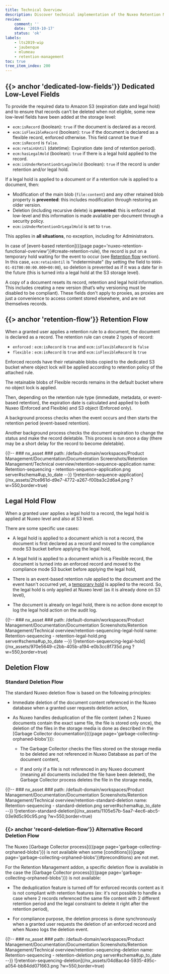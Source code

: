 ```yaml
---
title: Technical Overview
description: Discover technical implementation of the Nuxeo Retention Management addon.
review:
    comment: ''
    date: '2019-10-17'
    status: 'ok'
labels:
    - lts2019-wip
    - jaubenque
    - mlumeau
    - retention-management
toc: true
tree_item_index: 200
---
```


## {{> anchor 'dedicated-low-fields'}} Dedicated Low-Level Fields

To provide the required data to Amazon S3 (expiration date and legal hold) and to ensure that records can’t be deleted when not eligible, some new low-level fields have been added at the storage level:

- `ecm:isRecord` (boolean): `true` if the document is declared as a record.
- `ecm:isFlexibleRecord` (boolean): `true` if the document is declared as a flexible record, enforced otherwise. This field cannot be true if `ecm:isRecord` is `false`.
- `ecm:retainUntil` (datetime): Expiration date (end of retention period).
- `ecm:hasLegalHold` (boolean): `true` if there is a legal hold applied to the record.
- `ecm:isUnderRetentionOrLegalHold` (boolean): `true` if the record is under retention and/or legal hold.

If a legal hold is applied to a document or if a retention rule is applied to a document, then:

- Modification of the main blob (`file:content`) and any other retained blob property is **prevented**: this includes modification through restoring an older version.
- Deletion (including recursive delete) is **prevented**: this is enforced at low-level and this information is made available per-document through a security policy.
- `ecm:isUnderRetentionOrLegalHold` is set to `true`.

This applies in **all situations**, no exception, including for Administrators.

In case of [event-based retention]({{page page='nuxeo-retention-functional-overview'}}#create-retention-rule), the record is put on a temporary hold waiting for the event to occur (see [Retention flow](#retention-flow) section). In this case, `ecm:retainUntil` is "indeterminate" (by setting the field to `9999-01-01T00:00:00.000+00:00`), so deletion is prevented as if it was a date far in the future (this is turned into a legal hold at the S3 storage level).

A copy of a document resets its record, retention and legal hold information. This includes creating a new version (that’s why versioning must be disabled to be compliant).
These fields don't apply to proxies, as proxies are just a convenience to access content stored elsewhere, and are not themselves records.

## {{> anchor 'retention-flow'}} Retention Flow

When a granted user applies a retention rule to a document, the document is declared as a record. The retention rule can create 2 types of record:
 - `enforced` : `ecm:isRecord` is `true` and `ecm:isFlexibleRecord` is `false`
 - `flexible` : `ecm:isRecord` is `true` and `ecm:isFlexibleRecord` is `true`

Enforced records have their retainable blobs copied to the dedicated S3 bucket where object lock will be applied according to retention policy of the attached rule.

The retainable blobs of Flexible records remains in the default bucket where no object lock is applied.

Then, depending on the retention rule type (immediate, metadata, or event-based retention), the expiration date is calculated and applied to both Nuxeo (Enforced and Flexible) and S3 object (Enforced only).

A background process checks when the event occurs and then starts the retention period (event-based retention).

Another background process checks the document expiration to change the status and make the record deletable. This process is run once a day (there may be a short delay for the record to become deletable).

{{!--     ### nx_asset ###
    path: /default-domain/workspaces/Product Management/Documentation/Documentation Screenshots/Retention Management/Technical overview/retention-sequence-application
    name: Retention-sequencing - retention-sequence-application.png
    server#schema#up_to_date
--}}
![retention-sequence-application](/nx_assets/2fce961d-d9e7-4772-a267-f00ba3c2d6a4.png ?w=550,border=true)

## Legal Hold Flow

When a granted user applies a legal hold to a record, the legal hold is applied at Nuxeo level and also at S3 level.

There are some specific use cases:

- A legal hold is applied to a document which is not a record, the document is first declared as a record and moved to the compliance mode S3 bucket before applying the legal hold,

- A legal hold is applied to a document which is a Flexible record, the document is turned into an enforced record and moved to the compliance mode S3 bucket before applying the legal hold,

- There is an event-based retention rule applied to the document and the event hasn't occurred yet, a [temporary hold](#dedicated-low-fields) is applied to the record. So, the legal hold is only applied at Nuxeo level (as it is already done on S3 level),

- The document is already on legal hold, there is no action done except to log the legal hold action on the audit log.

{{!--     ### nx_asset ###
    path: /default-domain/workspaces/Product Management/Documentation/Documentation Screenshots/Retention Management/Technical overview/retention-sequencing-legal-hold
    name: Retention-sequencing - retention-legal-hold.png
    server#schema#up_to_date
--}}
![retention-sequencing-legal-hold](/nx_assets/970e5649-c2bb-405b-a194-e0b3cc8f735d.png ?w=550,border=true)

## Deletion Flow

### Standard Deletion Flow

The standard Nuxeo deletion flow is based on the following principles:

- Immediate deletion of the document content referenced in the Nuxeo database when a granted user requests deletion action,

- As Nuxeo handles deduplication of the file content (when 2 Nuxeo documents contain the exact same file, the file is stored only once), the deletion of the files in the storage media is done as described in the [Garbage Collector documentation]({{page page='garbage-collecting-orphaned-blobs'}}):

  - The Garbage Collector checks the files stored on the storage media to be deleted are not referenced in Nuxeo Database as part of the document content,

  - If and only if a file is not referenced in any Nuxeo document (meaning all documents included the file have been deleted), the Garbage Collector process deletes the file in the storage media,

{{!--     ### nx_asset ###
    path: /default-domain/workspaces/Product Management/Documentation/Documentation Screenshots/Retention Management/Technical overview/retention-standard-deletion
    name: Retention-sequencing - standard-deletion.png
      server#schema#up_to_date
--}}
![retention-standard-deletion](/nx_assets/1105e57b-5aa7-4ec6-abc5-03e9d5c90c95.png ?w=550,border=true)

### {{> anchor 'record-deletion-flow'}} Alternative Record Deletion Flow

The Nuxeo [Garbage Collector process]({{page page='garbage-collecting-orphaned-blobs'}}) is not available when some [conditions]({{page page='garbage-collecting-orphaned-blobs'}}#preconditions) are not met.

For the Retention Management addon, a specific deletion flow is available in the case the [Garbage Collector process]({{page page='garbage-collecting-orphaned-blobs'}}) is not available:

- The deduplication feature is turned off for enforced records content as it is not compliant with retention features (ex: it's not possible to handle a case where 2 records referenced the same file content with 2 different retention period and the legal constraint to delete it right after the retention period),

- For compliance purpose, the deletion process is done synchronously when a granted user requests the deletion of an enforced record and when Nuxeo logs the deletion event.

{{!--     ### nx_asset ###
    path: /default-domain/workspaces/Product Management/Documentation/Documentation Screenshots/Retention Management/Technical overview/retention-sequencing-deletion
    name: Retention-sequencing - retention-deletion.png
    server#schema#up_to_date
--}}
![retention-sequencing-deletion](/nx_assets/04d8ac4d-5935-495c-a054-bb84dd071663.png ?w=550,border=true)
